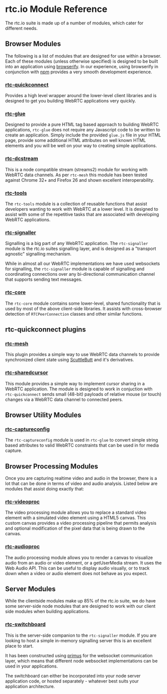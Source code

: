 # rtc.io Module Reference

The rtc.io suite is made up of a number of modules, which cater for different needs.

## Browser Modules

The following is a list of modules that are designed for use within a browser.  Each of these modules (unless otherwise specified) is designed to be built into an application using [browserify](http://browserify.org/). In our experience, using browserify in conjunction with [npm](https://npmjs.org/) provides a very smooth development experience.

### [rtc-quickconnect](module-rtc-quickconnect.html)

Provides a high level wrapper around the lower-level client libraries and is designed to get you building WebRTC applications very quickly.

### [rtc-glue](module-rtc-glue.html)

Designed to provide a pure HTML tag based approach to building WebRTC applications, `rtc-glue` does not require any Javascript code to be written to create an application.  Simply include the provided `glue.js` file in your HTML page, provide some additional HTML attributes on well known HTML elements and you will be well on your way to creating simple applications.

### [rtc-dcstream](module-rtc-dcstream.html)

This is a node compatible stream (streams2) module for working with WebRTC data channels.  As per `rtc-mesh` this module has been tested against Chrome 32+ and Firefox 26 and shown excellent interoperability.

### [rtc-tools](module-rtc-tools.html)

The `rtc-tools` module is a collection of reusable functions that assist developers wanting to work with WebRTC at a lower level.  It is designed to assist with some of the repetitive tasks that are associated with developing WebRTC applications.

### [rtc-signaller](module-rtc-signaller.html)

Signalling is a big part of any WebRTC application.  The `rtc-signaller` module is the rtc.io suites signalling layer, and is designed as a "transport agnostic" signalling mechanism.

While in almost all our WebRTC implementations we have used websockets for signalling, the `rtc-signaller` module is capable of signalling and coordinating connections over any bi-directional communication channel that supports sending text messages.

### [rtc-core](module-rtc-core.html)

The `rtc-core` module contains some lower-level, shared functionality that is used by most of the above client-side libraries.  It assists with cross-browser detection of `RTCPeerConnection` classes and other similar functions.

## rtc-quickconnect plugins

### [rtc-mesh](module-rtc-mesh.html)

This plugin provides a simple way to use WebRTC data channels to provide synchronized client state using [ScuttleButt](https://github.com/dominictarr/scuttlebutt) and it's derivatives.

### [rtc-sharedcursor](module-rtc-sharedcursor.html)

This module provides a simple way to implement cursor sharing in a WebRTC application.
The module is designed to work in conjuction with `rtc-quickconnect` sends small (48-bit) payloads of relative
mouse (or touch) changes via a WebRTC data channel to connected peers.

## Browser Utility Modules

### [rtc-captureconfig](module-rtc-captureconfig.html)

The `rtc-captureconfig` module is used in `rtc-glue` to convert simple string based attributes to valid WebRTC constraints that can be used in for media capture.

## Browser Processing Modules

Once you are capturing realtime video and audio in the browser, there is a lot that can be done in terms of video and audio analysis. Listed below are modules that assist doing exactly that:

### [rtc-videoproc](module-rtc-videoproc.html)

The video processing module allows you to replace a standard video element with a simulated video element using a HTML5 canvas.  This custom canvas provides a video processing pipeline that permits analysis and optional modification of the pixel data that is being drawn to the canvas.

### [rtc-audioproc](module-rtc-audioproc.html)

The audio processing module allows you to render a canvas to visualize audio from an audio or video element, or a getUserMedia stream. It uses the Web Audio API. This can be useful to display audio visually, or to track down when a video or audio element does not behave as you expect.

## Server Modules

While the clientside modules make up 85% of the rtc.io suite, we do have some server-side node modules that are designed to work with our client side modules when building applications.

### [rtc-switchboard](module-rtc-switchboard.html)

This is the server-side companion to the `rtc-signaller` module.  If you are looking to host a simple in-memory signalling server this is an excellent place to start.

It has been constructed using [primus](https://github.com/primus/primus) for the websocket communication layer, which means that different node websocket implementations can be used in your applications.

The switchboard can either be incorporated into your node server application code, or hosted separately - whatever best suits your application architecture.
